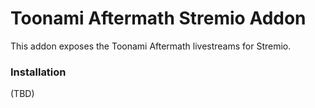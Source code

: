 # Toonami Aftermath Stremio Addon
This addon exposes the Toonami Aftermath livestreams for Stremio.

### Installation
(TBD)